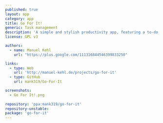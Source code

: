 ```yaml
---
published: true
layout: app
category: app
title: Go For It!
generic: Task management
description: 'A simple and stylish productivity app, featuring a to-do list, merged with a timer that keeps your focus on the current task.'
license: GPL v3

authors: 
  - name: Manuel Kehl
    url: "https://plus.google.com/111316844546399833250"

links:
  - type: Web
    url: 'http://manuel-kehl.de/projects/go-for-it'
  - type: GitHub
    url: mank319/Go-For-It

screenshots:
  - Go For It!.png
  
repository: 'ppa:mank319/go-for-it'
repository-unstable:
package: 'go-for-it'
---
```

